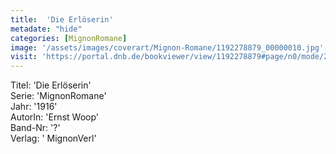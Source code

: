 ```yaml
---
title:  'Die Erlöserin'
metadate: "hide"
categories: [MignonRomane]
image: '/assets/images/coverart/Mignon-Romane/1192278879_00000010.jpg'
visit: 'https://portal.dnb.de/bookviewer/view/1192278879#page/n0/mode/2up'
---
```

Titel: 'Die Erlöserin' <br>
Serie: 'MignonRomane' <br>
Jahr: '1916' <br>
AutorIn: 'Ernst Woop' <br>
Band-Nr: '?' <br>
Verlag: ' MignonVerl'